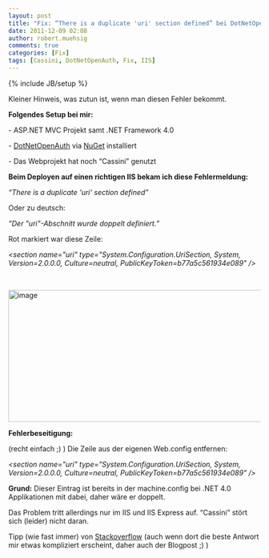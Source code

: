 ```yaml
---
layout: post
title: "Fix: “There is a duplicate 'uri' section defined” bei DotNetOpenAuth"
date: 2011-12-09 02:08
author: robert.muehsig
comments: true
categories: [Fix]
tags: [Cassini, DotNetOpenAuth, Fix, IIS]
---
```

{% include JB/setup %}
<p>Kleiner Hinweis, was zutun ist, wenn man diesen Fehler bekommt.</p> <p><strong>Folgendes Setup bei mir:</strong></p> <p>- ASP.NET MVC Projekt samt .NET Framework 4.0</p> <p>- <a href="http://www.dotnetopenauth.net/">DotNetOpenAuth</a> via <a href="http://nuget.org/">NuGet</a> installiert</p> <p>- Das Webprojekt hat noch “Cassini” genutzt</p> <p><strong>Beim Deployen auf einen richtigen IIS bekam ich diese Fehlermeldung:</strong></p> <p><em>“There is a duplicate 'uri' section defined” </em></p> <p>Oder zu deutsch:</p> <p><em>“Der "uri"-Abschnitt wurde doppelt definiert.”</em></p> <p>Rot markiert war diese Zeile:</p> <p><em>&lt;section name="uri" type="System.Configuration.UriSection, System, Version=2.0.0.0, Culture=neutral, PublicKeyToken=b77a5c561934e089" /&gt;<br></em></p> <p>&nbsp;</p> <p><a href="{{BASE_PATH}}/assets/wp-images/image1423.png"><img style="background-image: none; border-bottom: 0px; border-left: 0px; padding-left: 0px; padding-right: 0px; display: inline; border-top: 0px; border-right: 0px; padding-top: 0px" title="image" border="0" alt="image" src="{{BASE_PATH}}/assets/wp-images/image_thumb601.png" width="553" height="263"></a></p>  <p><strong>Fehlerbeseitigung:</strong></p> <p>(recht einfach ;) ) Die Zeile aus der eigenen Web.config entfernen:</p> <p><em>&lt;section name="uri" type="System.Configuration.UriSection, System, Version=2.0.0.0, Culture=neutral, PublicKeyToken=b77a5c561934e089" /&gt;</em></p> <p><strong>Grund:</strong> Dieser Eintrag ist bereits in der machine.config bei .NET 4.0 Applikationen mit dabei, daher wäre er doppelt.</p> <p>Das Problem tritt allerdings nur im IIS und IIS Express auf. “Cassini” stört sich (leider) nicht daran. </p> <p>Tipp (wie fast immer) von <a href="http://stackoverflow.com/questions/2475329/steps-to-investigate-cause-of-web-config-duplicate-section">Stackoverflow</a> (auch wenn dort die beste Antwort mir etwas kompliziert erscheint, daher auch der Blogpost ;) )</p>
